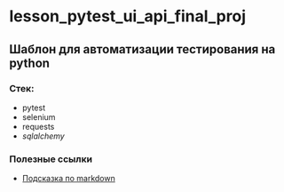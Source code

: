 # lesson_pytest_ui_api_final_proj

## Шаблон для автоматизации тестирования на python

###  Стек:
- pytest
- selenium
- requests
- _sqlalchemy_

###  Полезные ссылки
- [Подсказка по markdown](https://www.markdownguide.org/basic-syntax/)